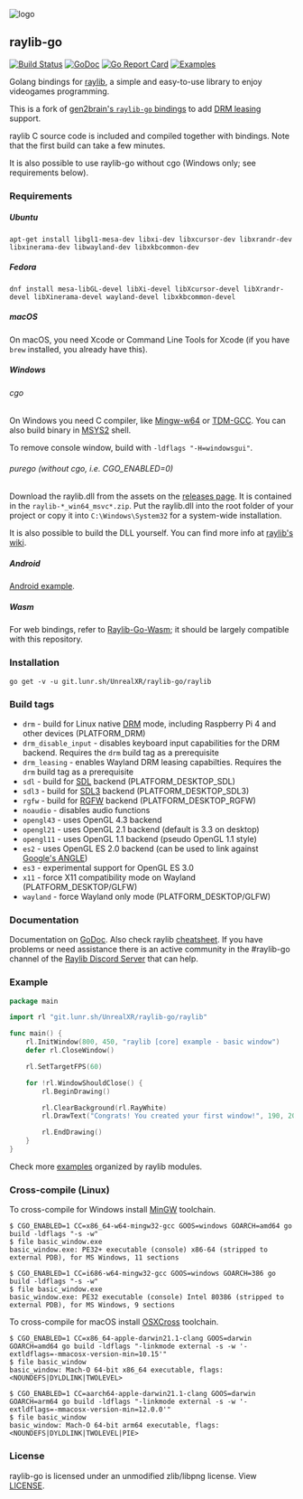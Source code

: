 ![logo](https://git.lunr.sh/UnrealXR/raylib-go/raw/branch/master/assets/raylib-go_256x256.png)
## raylib-go
[![Build Status](https://git.lunr.sh/UnrealXR/raylib-go/actions/workflows/build.yml/badge.svg)](https://git.lunr.sh/UnrealXR/raylib-go/actions)
[![GoDoc](https://godoc.org/git.lunr.sh/UnrealXR/raylib-go/raylib?status.svg)](https://godoc.org/git.lunr.sh/UnrealXR/raylib-go/raylib)
[![Go Report Card](https://goreportcard.com/badge/git.lunr.sh/UnrealXR/raylib-go/raylib)](https://goreportcard.com/report/git.lunr.sh/UnrealXR/raylib-go/raylib)
[![Examples](https://img.shields.io/badge/learn%20by-examples-0077b3.svg?style=flat-square)](https://git.lunr.sh/UnrealXR/raylib-go/src/branch/master/examples)

Golang bindings for [raylib](http://www.raylib.com/), a simple and easy-to-use library to enjoy videogames programming.

This is a fork of [gen2brain's `raylib-go` bindings](https://github.com/gen2brain/raylib-go) to add [DRM leasing](https://wayland.app/protocols/drm-lease-v1) support.

raylib C source code is included and compiled together with bindings. Note that the first build can take a few minutes.

It is also possible to use raylib-go without cgo (Windows only; see requirements below).

### Requirements

##### Ubuntu

    apt-get install libgl1-mesa-dev libxi-dev libxcursor-dev libxrandr-dev libxinerama-dev libwayland-dev libxkbcommon-dev

##### Fedora

    dnf install mesa-libGL-devel libXi-devel libXcursor-devel libXrandr-devel libXinerama-devel wayland-devel libxkbcommon-devel

##### macOS

On macOS, you need Xcode or Command Line Tools for Xcode (if you have `brew` installed, you already have this).

##### Windows

###### cgo

On Windows you need C compiler, like [Mingw-w64](https://mingw-w64.org) or [TDM-GCC](http://tdm-gcc.tdragon.net/).
You can also build binary in [MSYS2](https://msys2.github.io/) shell.

To remove console window, build with `-ldflags "-H=windowsgui"`.

###### purego (without cgo, i.e. CGO_ENABLED=0)

Download the raylib.dll from the assets on the [releases page](https://github.com/raysan5/raylib/releases). It is contained in the `raylib-*_win64_msvc*.zip`.
Put the raylib.dll into the root folder of your project or copy it into `C:\Windows\System32` for a system-wide installation.

It is also possible to build the DLL yourself. You can find more info at [raylib's wiki](https://github.com/raysan5/raylib/wiki/Working-on-Windows).

##### Android

[Android example](https://git.lunr.sh/UnrealXR/raylib-go/tree/master/examples/others/android/example).

##### Wasm

For web bindings, refer to [Raylib-Go-Wasm](https://github.com/BrownNPC/Raylib-Go-Wasm); it should be largely compatible with this repository.


### Installation

    go get -v -u git.lunr.sh/UnrealXR/raylib-go/raylib

### Build tags

* `drm` - build for Linux native [DRM](https://en.wikipedia.org/wiki/Direct_Rendering_Manager) mode, including Raspberry Pi 4 and other devices (PLATFORM_DRM)
* `drm_disable_input` - disables keyboard input capabilities for the DRM backend. Requires the `drm` build tag as a prerequisite
* `drm_leasing` - enables Wayland DRM leasing capabilties. Requires the `drm` build tag as a prerequisite
* `sdl` - build for [SDL](https://github.com/libsdl-org/SDL) backend (PLATFORM_DESKTOP_SDL)
* `sdl3` - build for [SDL3](https://github.com/libsdl-org/SDL) backend (PLATFORM_DESKTOP_SDL3)
* `rgfw` - build for [RGFW](https://github.com/ColleagueRiley/RGFW) backend (PLATFORM_DESKTOP_RGFW)
* `noaudio` - disables audio functions
* `opengl43` - uses OpenGL 4.3 backend
* `opengl21` - uses OpenGL 2.1 backend (default is 3.3 on desktop)
* `opengl11` - uses OpenGL 1.1 backend (pseudo OpenGL 1.1 style)
* `es2` - uses OpenGL ES 2.0 backend (can be used to link against [Google's ANGLE](https://github.com/google/angle))
* `es3` - experimental support for OpenGL ES 3.0
* `x11` - force X11 compatibility mode on Wayland (PLATFORM_DESKTOP/GLFW)
* `wayland` - force Wayland only mode (PLATFORM_DESKTOP/GLFW)

### Documentation

Documentation on [GoDoc](https://godoc.org/git.lunr.sh/UnrealXR/raylib-go/raylib). Also check raylib [cheatsheet](http://www.raylib.com/cheatsheet/cheatsheet.html). If you have problems or need assistance there is an active community in the #raylib-go channel of the [Raylib Discord Server](https://discord.gg/raylib) that can help.

### Example

```go
package main

import rl "git.lunr.sh/UnrealXR/raylib-go/raylib"

func main() {
	rl.InitWindow(800, 450, "raylib [core] example - basic window")
	defer rl.CloseWindow()

	rl.SetTargetFPS(60)

	for !rl.WindowShouldClose() {
		rl.BeginDrawing()

		rl.ClearBackground(rl.RayWhite)
		rl.DrawText("Congrats! You created your first window!", 190, 200, 20, rl.LightGray)

		rl.EndDrawing()
	}
}
```

Check more [examples](https://git.lunr.sh/UnrealXR/raylib-go/tree/master/examples) organized by raylib modules.

### Cross-compile (Linux)

To cross-compile for Windows install [MinGW](https://www.mingw-w64.org/) toolchain.

```
$ CGO_ENABLED=1 CC=x86_64-w64-mingw32-gcc GOOS=windows GOARCH=amd64 go build -ldflags "-s -w"
$ file basic_window.exe
basic_window.exe: PE32+ executable (console) x86-64 (stripped to external PDB), for MS Windows, 11 sections

$ CGO_ENABLED=1 CC=i686-w64-mingw32-gcc GOOS=windows GOARCH=386 go build -ldflags "-s -w"
$ file basic_window.exe
basic_window.exe: PE32 executable (console) Intel 80386 (stripped to external PDB), for MS Windows, 9 sections
```

To cross-compile for macOS install [OSXCross](https://github.com/tpoechtrager/osxcross) toolchain.

```
$ CGO_ENABLED=1 CC=x86_64-apple-darwin21.1-clang GOOS=darwin GOARCH=amd64 go build -ldflags "-linkmode external -s -w '-extldflags=-mmacosx-version-min=10.15'"
$ file basic_window
basic_window: Mach-O 64-bit x86_64 executable, flags:<NOUNDEFS|DYLDLINK|TWOLEVEL>

$ CGO_ENABLED=1 CC=aarch64-apple-darwin21.1-clang GOOS=darwin GOARCH=arm64 go build -ldflags "-linkmode external -s -w '-extldflags=-mmacosx-version-min=12.0.0'"
$ file basic_window
basic_window: Mach-O 64-bit arm64 executable, flags:<NOUNDEFS|DYLDLINK|TWOLEVEL|PIE>
```

### License

raylib-go is licensed under an unmodified zlib/libpng license. View [LICENSE](https://git.lunr.sh/UnrealXR/raylib-go/blob/master/LICENSE).
